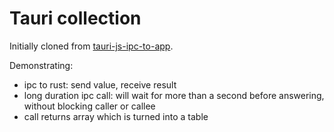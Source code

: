# Tauri collection

Initially cloned from [tauri-js-ipc-to-app](../tauri-js-ipc-to-app/).

Demonstrating:

* ipc to rust: send value, receive result
* long duration ipc call: will wait for more than a second before answering, without blocking caller or callee
* call returns array which is turned into a table